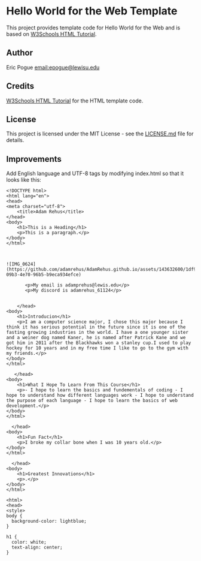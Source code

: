 # Hello World for the Web Template
This project provides template code for Hello World for the Web and is based on 
[W3Schools HTML Tutorial](https://www.w3schools.com/html/). 

## Author
Eric Pogue [email:epogue@lewisu.edu](mailto:epogue@lewisu.edu)

## Credits
[W3Schools HTML Tutorial](https://www.w3schools.com/html/) for the HTML template code.

## License
This project is licensed under the MIT License - see the [LICENSE.md](LICENSE) file for details.

## Improvements
Add English language and UTF-8 tags by modifying index.html so that it looks like this:
```
<!DOCTYPE html>
<html lang="en">
<head>
<meta charset="utf-8">
	<title>Adam Rehus</title>
</head>
<body>
	<h1>This is a Heading</h1>
	<p>This is a paragraph.</p>
</body>
</html>



![IMG_0624](https://github.com/adamrehus/AdamRehus.github.io/assets/143632600/1df979ae-09b3-4e70-96b5-b9eca934efce)

       <p>My email is adamprehus@lewis.edu</p>
       <p>My discord is adamrehus_61124</p>


    </head>
<body>
	<h1>Introducion</h1>
	<p>I am a computer science major, I chose this major because I think it has serious potential in the future since it is one of the fasting growing industries in the world. I have a one younger sister and a weiner dog named Kaner, he is named after Patrick Kane and we got him in 2011 after the Blackhawks won a stanley cup.I used to play hockey for 10 years and in my free time I like to go to the gym with my friends.</p>
</body>
</html>

   </head>
<body>
	<h1>What I Hope To Learn From This Course</h1>
	<p>- I hope to learn the basics and fundementals of coding - I hope to understand how different languages work - I hope to understand the purpose of each language - I hope to learn the basics of web development.</p>
</body>
</html>

  </head>
<body>
	<h1>Fun Fact</h1>
	<p>I broke my collar bone when I was 10 years old.</p>
</body>
</html>

  </head>
<body>
	<h1>Greatest Innovations</h1>
	<p>.</p>
</body>
</html>

<html>
<head>
<style>
body {
  background-color: lightblue;
}

h1 {
  color: white;
  text-align: center; 
}
